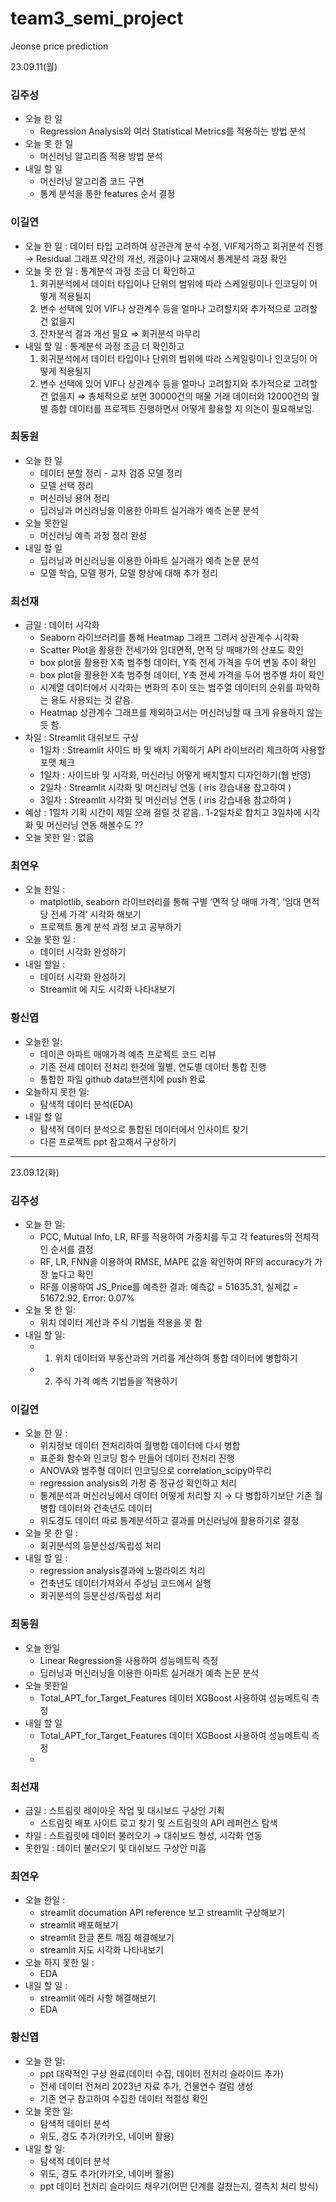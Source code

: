 # team3_semi_project
Jeonse price prediction

23.09.11(월)
### 김주성
- 오늘 한 일
  - Regression Analysis와 여러 Statistical Metrics를 적용하는 방법 분석
- 오늘 못 한 일
  - 머신러닝 알고리즘 적용 방법 분석
- 내일 할 일
  - 머신러닝 알고리즘 코드 구현
  - 통계 분석을 통한 features 순서 결정

### 이길연
- 오늘 한 일 : 데이터 타입 고려하여 상관관계 분석 수정, VIF제거하고 회귀분석 진행 → Residual 그래프 약간의 개선, 캐글이나 교재에서 통계분석 과정 확인
- 오늘 못 한 일 : 통계분석 과정 조금 더 확인하고
  1. 회귀분석에서 데이터 타입이나 단위의 범위에 따라 스케일링이나 인코딩이 어떻게 적용될지
  2. 변수 선택에 있어 VIF나 상관계수 등을 얼마나 고려할지와 추가적으로 고려할 건 없을지
  3. 잔차분석 결과 개선 필요 ⇒ 회귀분석 마무리
- 내일 할 일 : 통계분석 과정 조금 더 확인하고
  1. 회귀분석에서 데이터 타입이나 단위의 범위에 따라 스케일링이나 인코딩이 어떻게 적용될지
  2. 변수 선택에 있어 VIF나 상관계수 등을 얼마나 고려할지와 추가적으로 고려할 건 없을지 ⇒ 총체적으로 보면 30000건의 매물 거래 데이터와 12000건의 월별 종합 데이터를 프로젝트 진행하면서 어떻게 활용할 지 의논이 필요해보임.

### 최동원
- 오늘 한 일
  - 데이터 분할 정리
        - 교차 검증 모델 정리
  - 모델 선택 정리
  - 머신러닝 용어 정리
  - 딥러닝과 머신러닝을 이용한 아파트 실거래가 예측 논문 분석
- 오늘 못한일
  - 머신러닝 예측 과정 정리 완성
- 내일 할 일
  - 딥러닝과 머신러닝을 이용한 아파트 실거래가 예측 논문 분석
  - 모델 학습, 모델 평가, 모델 향상에 대해 추가 정리

### 최선재
  - 금일 : 데이터 시각화
    - Seaborn 라이브러리를 통해 Heatmap 그래프 그려서 상관계수 시각화
    - Scatter Plot을 활용한 전세가와 임대면적, 면적 당 매매가의 산포도 확인
    - box plot을 활용한 X축 범주형 데이터, Y축 전세 가격을 두어 변동 추이 확인
    - box plot을 활용한 X축 범주형 데이터, Y축 전세 가격을 두어 범주별 차이 확인
    - 시계열 데이터에서 시각화는 변화의 추이 또는 범주열 데이터의 순위를 파악하는 용도 사용되는 것 같음.
    - Heatmap 상관계수 그래프를 제외하고서는 머신러닝할 때 크게 유용하지 않는듯 함.
  - 차일 : Streamlit 대쉬보드 구상
    - 1일차 : Streamlit 사이드 바 및 배치 기획하기 API 라이브러리 체크하여 사용할 포맷 체크
    - 1일차 : 사이드바 및 시각화, 머신러닝 어떻게 배치할지 디자인하기(웹 반영)
    - 2일차 : Streamlit 시각화 및 머신러닝 연동 ( iris 강습내용 참고하여 )
    - 3일차 : Streamlit 시각화 및 머신러닝 연동 ( iris 강습내용 참고하여 )
  - 예상 : 1일차 기획 시간이 제일 오래 걸릴 것 같음.. 1-2일차로 합치고 3일차에 시각화 및 머신러닝 연동 해볼수도 ??
  - 오늘 못한 일 : 없음

### 최연우
  - 오늘 한일 :
    - matplotlib, seaborn 라이브러리를 통해 구별 ‘면적 당 매매 가격’,  ‘임대 면적 당 전세 가격’ 시각화 해보기
    - 프로젝트 통계 분석 과정 보고 공부하기
  - 오늘 못한 일 :
    - 데이터 시각화 완성하기
  - 내일 할일 :
    - 데이터 시각화 완성하기
    - Streamlit 에 지도 시각화 나타내보기
### 황신엽
- 오늘한 일:
    - 데이콘 아파트 매매가격 예측 프로젝트 코드 리뷰
    - 기존 전세 데이터 전처리 한것에 월별, 연도별 데이터 통합 진행
    - 통합한 파일 github data브랜치에 push 완료
- 오늘하지 못한 일:
    - 탐색적 데이터 분석(EDA)
- 내일 할 일
    - 탐색적 데이터 분석으로 통합된 데이터에서 인사이트 찾기
    - 다른 프로젝트 ppt 참고해서 구상하기
 
----------

23.09.12(화)
### 김주성
- 오늘 한 일: 
  - PCC, Mutual Info, LR, RF를 적용하여 가중치를 두고 각 features의 전체적인 순서를 결정
  - RF, LR, FNN을 이용하여 RMSE, MAPE 값을 확인하여 RF의 accuracy가 가장 높다고 확인
  - RF를 이용하여 JS_Price를 예측한 결과: 예측값 = 51635.31, 실제값 = 51672.92, Error: 0.07%
- 오늘 못 한 일:
  - 위치 데이터 계산과 주식 기법들 적용을 못 함
- 내일 할 일:
  - 1. 위치 데이터와 부동산과의 거리를 계산하여 통합 데이터에 병합하기
  - 2. 주식 가격 예측 기법들을 적용하기

### 이길연
- 오늘 한 일 :
  - 위치정보 데이터 전처리하여 월병합 데이터에 다시 병합
  - 표준화 함수와 인코딩 함수 만들어 데이터 전처리 진행
  - ANOVA와 범주형 데이터 인코딩으로 correlation_scipy마무리
  - regression analysis의 가정 중 정규성 확인하고 처리
  - 통계분석과 머신러닝에서 데이터 어떻게 처리할 지 → 다 병합하기보단 기존 월병합 데이터와 건축년도 데이터
  - 위도경도 데이터 따로 통계분석하고 결과를 머신러닝에 활용하기로 결정
- 오늘 못 한 일 :
  - 회귀분석의 등분산성/독립성 처리
- 내일 할 일 :
  - regression analysis결과에 노멀라이즈 처리
  - 건축년도 데이터가져와서 주성님 코드에서 실행
  - 회귀분석의 등분산성/독립성 처리

### 최동원
- 오늘 한일
    - Linear Regression을 사용하여 성능메트릭 측정
    - 딥러닝과 머신러닝을 이용한 아파트 실거래가 예측 논문 분석
- 오늘 못한일
    - Total_APT_for_Target_Features 데이터 XGBoost 사용하여 성능메트릭 측정
- 내일 할 일
    - Total_APT_for_Target_Features 데이터 XGBoost 사용하여 성능메트릭 측정
    - 
### 최선재
- 금일 : 스트림릿 레이아웃 작업 및 대시보드 구상안 기획
    - 스트림릿 배포 사이트 로고 찾기 및 스트림릿의 API 레퍼런스 탐색
- 차일 : 스트림릿에 데이터 불러오기 → 대쉬보드 형성, 시각화 연동
- 못한일 : 데이터 불러오기 및 대쉬보드 구상안 미흡

### 최연우
- 오늘 한일 :
    - streamlit documation API reference 보고 streamlit 구상해보기
    - streamlit 배포해보기
    - streamlit 한글 폰트 깨짐 해결해보기
    - streamlit 지도 시각화 나타내보기
- 오늘 하지 못한 일 :
    - EDA
- 내일 할 일 :
    - streamlit 에러 사항 해결해보기
    - EDA
### 황신엽
- 오늘 한 일:
  - ppt 대략적인 구상 완료(데이터 수집, 데이터 전처리 슬라이드 추가)
  - 전세 데이터 전처리 2023년 자료 추가, 건물연수 컬럼 생성
  - 기존 연구 참고하여 수집한 데이터 적절성 확인
- 오늘 못한 일:
  - 탐색적 데이터 분석
  - 위도, 경도 추가(카카오, 네이버 활용)
- 내일 할 일:
  - 탐색적 데이터 분석
  - 위도, 경도 추가(카카오, 네이버 활용)
  - ppt 데이터 전처리 슬라이드 채우기(어떤 단계를 걸쳤는지, 결측치 처리 방식)
